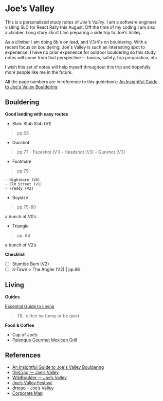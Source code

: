 # Joe’s Valley

This is a personalized study notes of _Joe's Valley_. I am a software engineer visiting SLC for React Rally this August. Off the time of my coding I am also a climber. Long story short I am preparing a side trip to Joe's Valley. 

As a climber I am doing 6b's on lead, and V3/4's on bouldering. With a recent focus on bouldering, Joe's Valley is such an interesting spot to experience. I have no prior experience for outdoor bouldering so this study notes will come from that perspective -- basics, safety, trip preparation, etc.

I wish this set of notes will help myself throughout this trip and hopefully more people like me in the future.

All the page numbers are in reference to this guidebook: [An Insightful Guide to Joe's Valley Bouldering](https://www.amazon.com/Insightful-Guide-Joes-Valley-Bouldering/dp/1427650896)

## Bouldering

**Good landing with easy routes**

- Slab: Stab Slab (V1) 

> pp.63

- Gunshot 

> pp.77
	- Faceshot (V1) 
	- Headshot (V3)
	- Gunshot (V3)

- Footmare 

> pp.79

	- Nightmare (V0)
	- Elm Street (v1)
	- Freddy (V2)

- Boysize 

> pp.79-80

a bunch of V0’s

- Triangle 

> pp. 84

a bunch of V2’s

**Checklist**

- [ ] Stumble Bum (V2)
- [ ] K-Town > The Angler (V2) | pp.66

## Living

**Guides**

[Essential Guide to Living](http://rvproj.com/2012/11/29/the-essential-guide-to-joes-valley-living/)

> TIL: either be funny or be quiet.


**Food & Coffee**

- Cup of Joe’s
- [Palenque Gourmet Mexican Grill](https://goo.gl/maps/fD8YwAymXjC2)

## References

- [An Insightful Guide to Joe's Valley Bouldering](https://www.amazon.com/Insightful-Guide-Joes-Valley-Bouldering/dp/1427650896)
- [theCrag — Joe’s Valley](https://www.thecrag.com/climbing/united-states/joes-valley)
- [WikiBoulder — Joe’s Valley](http://wikiboulder.com/guides/guide/Utah/Joes_Valley)
- [Joe’s Valley Festival](https://www.facebook.com/joesvalleybouldering/)
- [drtopo - Joe’s Valley](http://www.drtopo.com/north-america/united-states/utah/joe-s-valley)
- [Corporate Map](https://www.google.com/maps/d/u/0/edit?mid=16hbyMTTFuIlw7e6DllSHZ2Z95edmI8y-&ll=39.30773074574475%2C-111.11517843301266&z=17)

